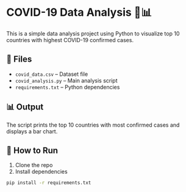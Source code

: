 # COVID-19 Data Analysis 🦠📊

This is a simple data analysis project using Python to visualize top 10 countries with highest COVID-19 confirmed cases.

## 📁 Files

- `covid_data.csv` – Dataset file
- `covid_analysis.py` – Main analysis script
- `requirements.txt` – Python dependencies

## 📊 Output

The script prints the top 10 countries with most confirmed cases and displays a bar chart.

## 🚀 How to Run

1. Clone the repo  
2. Install dependencies  
```bash
pip install -r requirements.txt
